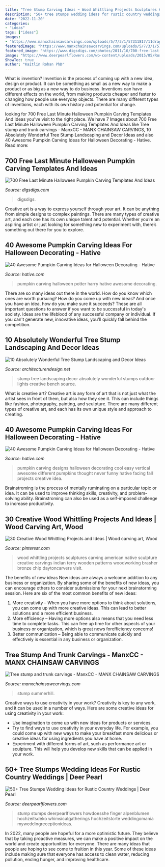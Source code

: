 ```yaml
---
title: "Tree Stump Carving Ideas ~ Wood Whittling Projects Sculptures Carving American Native Sculpture Creative Carvings Indian Terry Wooden Patterns Woodworking Brasher Bronze Chip Daytoncarvers Visit"
description: "50+ tree stumps wedding ideas for rustic country weddings"
date: "2022-11-20"
categories:
- "ideas"
tags: ["ideas"]
images:
- "https://www.manxchainsawcarvings.com/uploads/5/7/3/1/57311817/11dragonwizard_orig.jpg"
featuredImage: "https://www.manxchainsawcarvings.com/uploads/5/7/3/1/57311817/11dragonwizard_orig.jpg"
featured_image: "https://www.digsdigs.com/photos/2011/10/700-free-last-minute-halloween-pumpkin-carving-templates-and-ideas-3.jpg"
image: "https://www.deerpearlflowers.com/wp-content/uploads/2015/05/Rustic-Tennessee-Barn-Wedding.jpg"
ShowToc: true
author: "Kaitlin Rohan PhD"
---
```



What is invention?
Invention is the process of coming up with a new idea, design or product. It can be something as small as a new way to make a product or as big as a new way to do business. Inventions can have different effects on the world, from making products cheaper and faster to changing how people use everyday objects. There are many different types of inventions, each with its own history and potential for change.

	

		
looking for 700 Free Last Minute Halloween Pumpkin Carving Templates And Ideas you've visit to the right place. We have 7 Images about 700 Free Last Minute Halloween Pumpkin Carving Templates And Ideas like Tree stump and trunk carvings - ManxCC - MANX CHAINSAW CARVINGS, 10 Absolutely Wonderful Tree Stump Landscaping and Decor Ideas and also 40 Awesome Pumpkin Carving Ideas for Halloween Decorating - Hative. Read more:
		
    
## 700 Free Last Minute Halloween Pumpkin Carving Templates And Ideas

<img loading=lazy src="https://www.digsdigs.com/photos/2011/10/700-free-last-minute-halloween-pumpkin-carving-templates-and-ideas-3.jpg" onerror="this.onerror=null;this.src='https://tse2.mm.bing.net/th?id=OIP.eiFtKPZGbfLTyt7097DLUwHaLH&amp;pid=15.1';" alt="700 Free Last Minute Halloween Pumpkin Carving Templates And Ideas">

_Source: digsdigs.com_

>digsdigs. 

	

Creative art is a way to express yourself through your art. It can be anything from simple designs to complex paintings. There are many types of creative art, and each one has its own unique talent and potential. Whether you’re an aspiring artist or just looking for something new to experiment with, there’s something out there for you to explore.

    
## 40 Awesome Pumpkin Carving Ideas For Halloween Decorating - Hative

<img loading=lazy src="https://hative.com/wp-content/uploads/2014/10/pumpkin-carving-ideas/23-harry-potter-pumpkin.jpg" onerror="this.onerror=null;this.src='https://tse2.mm.bing.net/th?id=OIP.3nkLtWKjVoDStJ28_M8d9wHaLH&amp;pid=15.1';" alt="40 Awesome Pumpkin Carving Ideas for Halloween Decorating - Hative">

_Source: hative.com_

>pumpkin carving halloween potter harry hative awesome decorating. 

	

There are so many ideas out there in the world. How do you know which ones are worth pursuing? How do you come up with new ideas? And once you have an idea, how do you make sure it succeeds? These are all important questions to answer if you want to be successful in today's society. Ideas are the lifeblood of any successful company or individual. If you can't generate new, innovative ideas, you'll quickly fall behind the competition.

    
## 10 Absolutely Wonderful Tree Stump Landscaping And Decor Ideas

<img loading=lazy src="http://cdn.architecturendesign.net/wp-content/uploads/2016/06/5-1.jpg" onerror="this.onerror=null;this.src='https://tse2.mm.bing.net/th?id=OIP.dpDU1Lo2vg_bzfy4eKP62gHaEd&amp;pid=15.1';" alt="10 Absolutely Wonderful Tree Stump Landscaping and Decor Ideas">

_Source: architecturendesign.net_

>stump tree landscaping decor absolutely wonderful stumps outdoor lights creative bench source. 

	

What is creative art?
Creative art is any form of art that is not just what the artist sees in front of them, but also how they see it. This can include things like fashion, photography, painting, and sculpture. There are many different types of creative art, and each has its own unique style and approach to creating.

    
## 40 Awesome Pumpkin Carving Ideas For Halloween Decorating - Hative

<img loading=lazy src="https://hative.com/wp-content/uploads/2014/10/pumpkin-carving-ideas/24-pumpkin-family.jpg" onerror="this.onerror=null;this.src='https://tse3.mm.bing.net/th?id=OIP.jUf8mguE0nMboep1QsloMQHaHa&amp;pid=15.1';" alt="40 Awesome Pumpkin Carving Ideas for Halloween Decorating - Hative">

_Source: hative.com_

>pumpkin carving designs halloween decorating cool easy vertical awesome different pumpkins thought never funny hative facing fall projects creative idea. 

	

Brainstroming is the process of mentally ruminating on a particular topic or idea. It can be used to improve thinking skills, creativity, and problem-solving ability. Brainstroming can also be used as a self-imposed challenge to increase productivity.

    
## 30 Creative Wood Whittling Projects And Ideas | Wood Carving Art, Wood

<img loading=lazy src="https://i.pinimg.com/736x/c3/9d/d9/c39dd9cc7c4f73c805f20c9612dbda04.jpg" onerror="this.onerror=null;this.src='https://tse3.mm.bing.net/th?id=OIP.Rt1BdmoMKcgoo5rmDAyCRQHaNA&amp;pid=15.1';" alt="30 Creative Wood Whittling Projects and Ideas | Wood carving art, Wood">

_Source: pinterest.com_

>wood whittling projects sculptures carving american native sculpture creative carvings indian terry wooden patterns woodworking brasher bronze chip daytoncarvers visit. 

	

The benefits of new ideas
New ideas are always a welcome addition to any business or organization. By sharing some of the benefits of new ideas, you can encourage others to consider submissions for your next brainstorming session. Here are six of the most common benefits of new ideas: 
1. More creativity – When you have more options to think about solutions, you can come up with more creative ideas. This can lead to better solutions and a more efficient business. 
2. More efficiency – Having more options also means that you need less time to complete tasks. This can free up time for other aspects of your business or organization, which is great news forefficiency concerns! 
3. Better communication – Being able to communicate quickly and effectively is essential in any business or organization.

    
## Tree Stump And Trunk Carvings - ManxCC - MANX CHAINSAW CARVINGS

<img loading=lazy src="https://www.manxchainsawcarvings.com/uploads/5/7/3/1/57311817/11dragonwizard_orig.jpg" onerror="this.onerror=null;this.src='https://tse4.mm.bing.net/th?id=OIP.AqymVo1sfPlftYZUxQYElgHaNJ&amp;pid=15.1';" alt="Tree stump and trunk carvings - ManxCC - MANX CHAINSAW CARVINGS">

_Source: manxchainsawcarvings.com_

>stump summerhill. 

	

Creative ways to use creativity in your work?
Creativity is key to any work, and it can be used in a number of ways. Here are some creative ideas for using creativity in your work: 
- Use imagination to come up with new ideas for products or services.
- Try to find ways to use creativity in your everyday life. For example, you could come up with new ways to make your breakfast more delicious or creative ideas for using ingredients you have at home. 
- Experiment with different forms of art, such as performance art or sculpture. This will help you develop new skills that can be applied in your work.

    
## 50+ Tree Stumps Wedding Ideas For Rustic Country Weddings | Deer Pearl

<img loading=lazy src="https://www.deerpearlflowers.com/wp-content/uploads/2015/05/Rustic-Tennessee-Barn-Wedding.jpg" onerror="this.onerror=null;this.src='https://tse2.mm.bing.net/th?id=OIP.h42sGWKzadfcdLs_yP5grAHaLH&amp;pid=15.1';" alt="50+ Tree Stumps Wedding Ideas for Rustic Country Weddings | Deer Pearl">

_Source: deerpearlflowers.com_

>stump stumps deerpearlflowers howdoesshe finger alpenblumen hochzeitsdeko whimsicalgatherings hochzeitstorte weddingomania myweddingreceptionideas. 

	

In 2022, many people are hopeful for a more optimistic future. They believe that by taking proactive measures, we can make a positive impact on the world and create opportunities for everyone. There are many ideas that people are hoping to see come to fruition in this year. Some of these ideas include making sure that everyone has access to clean water, reducing pollution, ending hunger, and improving healthcare.

